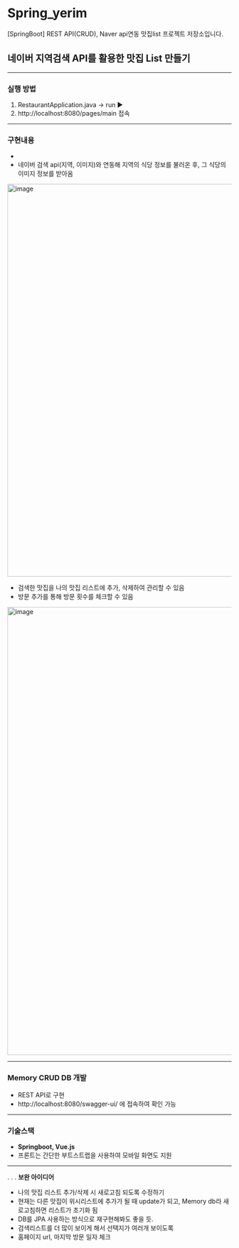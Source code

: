 # Spring_yerim
[SpringBoot] REST API(CRUD), Naver api연동 맛집list 프로젝트 저장소입니다.

## 네이버 지역검색 API를 활용한 맛집 List 만들기

---

### 실행 방법
1. RestaurantApplication.java -> run ▶️
2. http://localhost:8080/pages/main 접속

---

### 구현내용
- 
- 네이버 검색 api(지역, 이미지)와 연동해 지역의 식당 정보를 불러온 후, 그 식당의 이미지 정보를 받아옴
<img width="880" alt="image" src="https://user-images.githubusercontent.com/93559998/172011445-14cc65a3-b331-47c5-9a9b-428c36d3133b.png">

- 검색한 맛집을 나의 맛집 리스트에 추가, 삭제하여 관리할 수 있음
- 방문 추가를 통해 방문 횟수를 체크할 수 있음
<img width="1004" alt="image" src="https://user-images.githubusercontent.com/93559998/172011164-b8bc8413-8d38-4402-8bc0-43394dfd8907.png">

---

### Memory CRUD DB 개발
- REST API로 구현
- http://localhost:8080/swagger-ui/ 에 접속하여 확인 가능

---

### 기술스택
- **Springboot, Vue.js**
- 프론트는 간단한 부트스트랩을 사용하여 모바일 화면도 지원

---

.
.
.
**보완 아이디어**
- 나의 맛집 리스트 추가/삭제 시 새로고침 되도록 수정하기
- 현재는 다른 맛집이 위시리스트에 추가가 될 때 update가 되고, Memory db라 새로고침하면 리스트가 초기화 됨
- DB를 JPA 사용하는 방식으로 재구현해봐도 좋을 듯. 
- 검색리스트를 더 많이 보이게 해서 선택지가 여러개 보이도록
- 홈페이지 url, 마지막 방문 일자 체크
